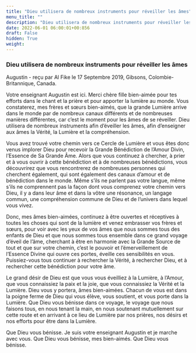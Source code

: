 ```yaml
---
title: "Dieu utilisera de nombreux instruments pour réveiller les âmes"
menu_title: ""
description: "Dieu utilisera de nombreux instruments pour réveiller les âmes"
date: 2022-06-01 06:00:01+00:856
draft: False
hidden: True
weight:
---
```

### Dieu utilisera de nombreux instruments pour réveiller les âmes

Augustin - reçu par Al Fike le 17 Septembre 2019, Gibsons, Colombie-Britannique, Canada.

Votre enseignant Augustin est ici. Merci chère fille bien-aimée pour tes efforts dans le chant et la prière et pour apporter la lumière au monde. Vous constaterez, mes frères et sœurs bien-aimés, que la grande Lumière arrive dans le monde par de nombreux canaux différents et de nombreuses manières différentes, car c’est le moment pour les âmes de se réveiller. Dieu utilisera de nombreux instruments afin d’éveiller les âmes, afin d’enseigner aux âmes la Vérité, la Lumière et la compréhension.

Vous avez trouvé votre chemin vers ce Cercle de Lumière et vous êtes donc venus implorer Dieu pour recevoir la Grande Bénédiction de l’Amour Divin, l’Essence de Sa Grande Âme. Alors que vous continuez à chercher, à prier et à vous ouvrir à cette bénédiction et à de nombreuses bénédictions, vous découvrirez que vous rencontrerez de nombreuses personnes qui cherchent également, qui sont également des canaux d’amour et de bénédiction dans le monde. Même s’ils ne parlent pas votre langue, même s’ils ne comprennent pas la façon dont vous comprenez votre chemin vers Dieu, il y a dans leur âme et dans la vôtre une résonance, un langage commun, une compréhension commune de Dieu et de l’univers dans lequel vous vivez.

Donc, mes âmes bien-aimées, continuez à être ouvertes et réceptives à toutes les choses qui sont de la lumière et venez embrasser vos frères et sœurs, pour voir avec les yeux de vos âmes que nous sommes tous des enfants de Dieu et que nous sommes tous ensemble dans ce grand voyage d’éveil de l’âme, cherchant à être en harmonie avec la Grande Source de tout et que sur votre chemin, c’est le pouvoir et l’émerveillement de l’Essence Divine qui ouvre ces portes, éveille ces sensibilités en vous. Puissiez-vous tous continuer à rechercher la Vérité, à rechercher Dieu, et à rechercher cette bénédiction pour votre âme.

Le grand désir de Dieu est que vous vous éveilliez à la Lumière, à l’Amour, que vous connaissiez la paix et la joie, que vous connaissiez la Vérité et la Lumière. Dieu vous y portera, âmes bien-aimées. Chacun de vous est dans la poigne ferme de Dieu qui vous élève, vous soutient, et vous porte dans la Lumière. Que Dieu vous bénisse dans ce voyage, le voyage que nous faisons tous, en nous tenant la main, en nous soutenant mutuellement sur cette route et en arrivant à ce lieu de Lumière par nos prières, nos désirs et nos efforts pour être dans la Lumière.

Que Dieu vous bénisse. Je suis votre enseignant Augustin et je marche avec vous. Que Dieu vous bénisse, mes bien-aimés. Que Dieu vous bénisse.
